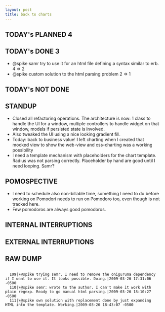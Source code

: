 ```yaml
---
layout: post
title: back to charts
---
```


TODAY's PLANNED 4
---------------

TODAY's DONE 3
------------
* \@spike samr try to use it for an html file defining a syntax similar to erb. 4 => 2
* \@spike custom solution to the html parsing problem 2 => 1

TODAY's NOT DONE
----------------

STANDUP
-------
* Closed all refactoring operations. The architecture is now: 1 class to handle the UI for a window, multiple controllers to handle widget on that window, models if persisted state is involved.
* Also tweaked the UI using a nice looking gradient fill.
* Today: back to business value! I left charting when I created that mocked view to show the web-view and css-charting was a working possibility
* I need a template mechanism with placeholders for the chart template. Radius was not parsing correctly. Placeholder by hand are good until I need looping. Samr?

POMOSPECTIVE
------------
* I need to schedule also non-billable time, something I need to do before working on Pomodori needs to run on Pomodoro too, even though is not tracked here.
* Few pomodoros are always good pomodoros.

INTERNAL INTERRUPTIONS
----------------------

EXTERNAL INTERRUPTIONS
----------------------

RAW DUMP
--------
<pre><code>
  109|\@spike trying semr. I need to remove the oniguruma dependency if I want to use it. It looks possible. Doing.|2009-03-26 17:31:06 -0500
  110|\@spike semr: wrote to the author. I can't make it work with plain regexp. Ready to go manual html parsing.|2009-03-26 18:10:27 -0500
  111|\@spike own solution with replacement done by just expanding HTML into the template. Working.|2009-03-26 18:43:07 -0500
</code></pre>
